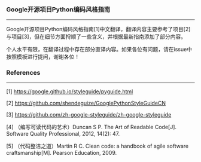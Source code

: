 ### Google开源项目Python编码风格指南
---

Google开源项目Python编码风格指南[1]中文翻译，翻译内容主要参考了项目[2]与项目[3]，但在细节方面捋顺了一些含义，并根据最新指南添加了部分内容。

个人水平有限，在翻译过程中存在部分直译内容。如果各位有问题，请在issue中按照模板进行提问，谢谢各位！

### References
---
[1] https://google.github.io/styleguide/pyguide.html

[2] https://github.com/shendeguize/GooglePythonStyleGuideCN

[3] https://github.com/zh-google-styleguide/zh-google-styleguide

[4] （编写可读代码的艺术）Duncan S P. The Art of Readable Code[J]. Software Quality Professional, 2012, 14(2): 47.

[5] （代码整洁之道）Martin R C. Clean code: a handbook of agile software craftsmanship[M]. Pearson Education, 2009.
